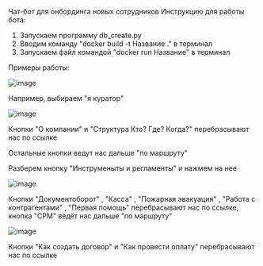 Чат-бот для онбординга новых сотрудников
Инструкцию для работы бота:
1. Запускаем программу db_create.py
2. Вводим команду "docker build -t Название ." в терминал
3. Запускаем файл командой "docker run Название" в терминал











Примеры работы:





![image](https://github.com/user-attachments/assets/c5caf947-0f90-46a8-ad03-785f9c5f4764)




Например, выбираем "я куратор"




![image](https://github.com/user-attachments/assets/b383aa6c-bae5-47c7-bdc0-70cc71855c7d)



Кнопки "О компании" и "Структура Кто? Где? Когда?" перебрасывают нас по ссылке

Остальные кнопки ведут нас дальше "по маршруту"

Разберем кнопку "Инструменыты и регламенты" и нажмем на нее


![image](https://github.com/user-attachments/assets/9081a5c3-602f-4172-ac66-6169ea602594)



Кнопки "Документоборот" , "Касса" , "Пожарная эвакуация" , "Работа с контрагентами" , "Первая помощь" перебрасывают нас по ссылке, кнопка "CPM" ведёт нас дальше "по маршруту"


![image](https://github.com/user-attachments/assets/cbd6493c-c29b-498a-b3b4-617877f42f49)



Кнопки "Как создать договор" и "Как провести оплату" перебрасывают нас по ссылке
